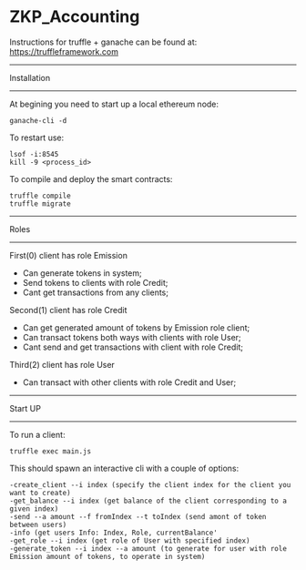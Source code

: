 # ZKP_Accounting

Instructions for truffle + ganache can be found at: https://truffleframework.com

***
Installation
***

At begining you need to start up a local ethereum node:
```
ganache-cli -d 
```
To restart use:
```
lsof -i:8545
kill -9 <process_id>
```

To compile and deploy the smart contracts:
```
truffle compile
truffle migrate
```

***
Roles
***
First(0) client has role Emission 
- Can generate tokens in system; 
- Send tokens to clients with role Credit; 
- Cant get transactions from any clients; 


Second(1) client has role Credit
- Can get generated amount of tokens by Emission role client;
- Can transact tokens both ways with clients with role User;
- Cant send and get transactions with client with role Credit;


Third(2) client has role User
- Can transact with other clients with role Credit and User;

***
Start UP
***
To run a client:
```
truffle exec main.js
```
This should spawn an interactive cli with a couple of options:

```
-create_client --i index (specify the client index for the client you want to create)
-get_balance --i index (get balance of the client corresponding to a given index)
-send --a amount --f fromIndex --t toIndex (send amont of token between users)
-info (get users Info: Index, Role, currentBalance'
-get_role --i index (get role of User with specified index)
-generate_token --i index --a amount (to generate for user with role Emission amount of tokens, to operate in system)
```
